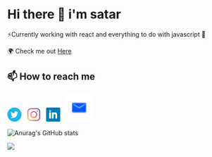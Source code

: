 # Hi there 👋 i'm satar
⚡Currently working with react and everything to do with javascript 🥶

🌍 Check me out  [Here](https://iamstr.github.io/)

## 📫 How to reach me  

[<img src="./iconfinder_294709_circle_twitter_icon_64px.png" alt="twitter" width="32"/>](https://twitter.com/iamsatarmovic)  &nbsp; 
[<img src="./iconfinder_2993766_instagram_social media_icon_64px.png" alt="instagram" width="32"/>](https://www.instagram.com/iamsatarmovic/) &nbsp;
[<img src="./iconfinder_317725_linkedin_social_icon_64px.png" alt="linkedin" width="32"/>](https://www.linkedin.com/in/abdisatar-mohamed-8ab02714a/) &nbsp;
[<img src="./4745721-32.png" alt="mail" width="64"/>](https://mailto:asatar1994@gmail.com)

![Anurag's GitHub stats](https://github-readme-stats.vercel.app/api?username=iamstr&show_icons=true&theme=radical)

![](https://komarev.com/ghpvc/?username=iamstr&color=brightgreen&label=PROFILE+VIEWS)





<!--
**iamstr/iamstr** is a ✨ _special_ ✨ repository because its `README.md` (this file) appears on your GitHub profile.

Here are some ideas to get you started:

- 🔭 I’m currently working on ...
- 🌱 I’m currently learning ...
- 👯 I’m looking to collaborate on ...
- 🤔 I’m looking for help with ...
- 💬 Ask me about ...
- 📫 How to reach me: ...
- 😄 Pronouns: ...
- ⚡ Fun fact: ...
-->
